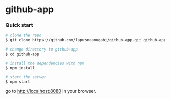 # github-app

### Quick start

```bash
# clone the repo
$ git clone https://github.com/lapusneanugabi/github-app.git github-app

# change directory to github-app
$ cd github-app

# install the dependencies with npm
$ npm install

# start the server
$ npm start
```

go to [http://localhost:8080](http://localhost:8080) in your browser.

